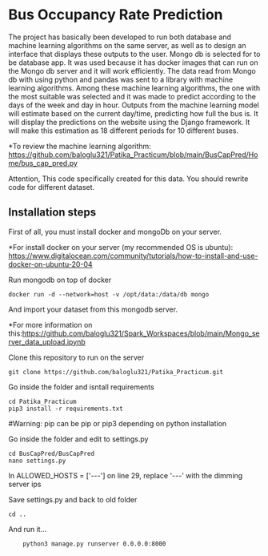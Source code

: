 # Bus Occupancy Rate Prediction

The project has basically been developed to run both database and machine learning algorithms on the same server, as well as to design an interface that displays these outputs to the user. Mongo db is selected for to be database app. It was used because it has docker images that can run on the Mongo db server and it will work efficiently. The data read from Mongo db with using python and pandas was sent to a library with machine learning algorithms. Among these machine learning algorithms, the one with the most suitable was selected and it was made to predict according to the days of the week and day in hour. Outputs from the machine learning model will estimate based on the current day/time, predicting how full the bus is. It will display the predictions on the website using the Django framework. It will make this estimation as 18 different periods for 10 different buses.
 
*To review the machine learning algorithm: https://github.com/baloglu321/Patika_Practicum/blob/main/BusCapPred/Home/bus_cap_pred.py

Attention, This code specifically created for this data. You should rewrite code for different dataset.

Installation steps
----------------------

First of all, you must install docker and mongoDb on your server. 

*For install docker on your server (my recommended OS is ubuntu): https://www.digitalocean.com/community/tutorials/how-to-install-and-use-docker-on-ubuntu-20-04

Run mongodb on top of docker


    docker run -d --network=host -v /opt/data:/data/db mongo
  
  
And import your dataset from this mongodb server.

*For more information on this:https://github.com/baloglu321/Spark_Workspaces/blob/main/Mongo_server_data_upload.ipynb

Clone this repository to run on the server

    git clone https://github.com/baloglu321/Patika_Practicum.git
    
Go inside the folder and isntall requirements


    cd Patika_Practicum
    pip3 install -r requirements.txt
    
    
#Warning: pip can be pip or pip3 depending on python installation

Go inside the folder and edit to settings.py

    cd BusCapPred/BusCapPred
    nano settings.py
    
    
In ALLOWED_HOSTS = ['---'] on line 29, replace '---' with the dimming server ips

Save settings.py and back to old folder

    cd ..
    
And run it...

        python3 manage.py runserver 0.0.0.0:8000
        
        

